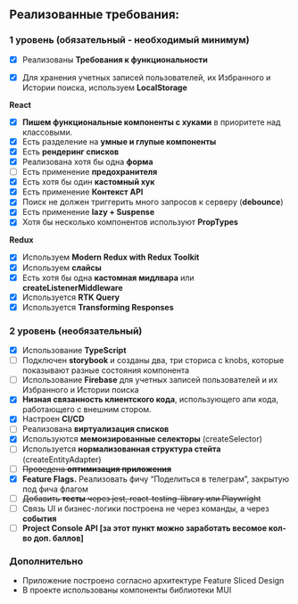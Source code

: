 ## Реализованные требования:

### **1 уровень (обязательный - необходимый минимум)**

- [x] Реализованы **Требования к функциональности**

- [x] Для хранения учетных записей пользователей, их Избранного и Истории поиска, используем **LocalStorage**

**React**

- [x] **Пишем функциональные компоненты c хуками** в приоритете над классовыми.
- [x] Есть разделение на **умные и глупые компоненты**
- [x] Есть **рендеринг списков**
- [x] Реализована хотя бы одна **форма**
- [ ] Есть применение **предохранителя**
- [x] Есть хотя бы один **кастомный хук**
- [x] Есть применение **Контекст API**
- [x] Поиск не должен триггерить много запросов к серверу (**debounce**)
- [x] Есть применение **lazy + Suspense**
- [x] Хотя бы несколько компонентов используют **PropTypes**

**Redux**

- [x] Используем **Modern Redux with Redux Toolkit**
- [x] Используем **слайсы**
- [x] Есть хотя бы одна **кастомная мидлвара** или **createListenerMiddleware**
- [x] Используется **RTK Query**
- [x] Используется **Transforming Responses**

### **2 уровень (необязательный)**

- [x] Использование **TypeScript**
- [ ] Подключен **storybook** и созданы два, три сториса с knobs, которые показывают разные состояния компонента
- [ ] Использование **Firebase** для учетных записей пользователей и их Избранного и Истории поиска
- [x] **Низная связанность клиентского кода**, использующего апи кода, работающего с внешним стором.
- [x] Настроен **CI/CD**
- [ ] Реализована **виртуализация списков**
- [x] Используются **мемоизированные селекторы** (createSelector)
- [ ] Используется **нормализованная структура стейта** (createEntityAdapter)
- [ ] ~~Проведена **оптимизация приложения**~~
- [x] **Feature Flags.** Реализовать фичу “Поделиться в телеграм”, закрытую под фича флагом
- [ ] ~~Добавить **тесты** через jest, react-testing-library или Playwright~~
- [ ] Связь UI и бизнес-логики построена не через команды, а через **события**
- [ ] **Project Console API [за этот пункт можно заработать весомое кол-во доп. баллов]**

### Дополнительно

- Приложение построено согласно архитектуре Feature Sliced Design
- В проекте использованы компоненты библиотеки MUI
